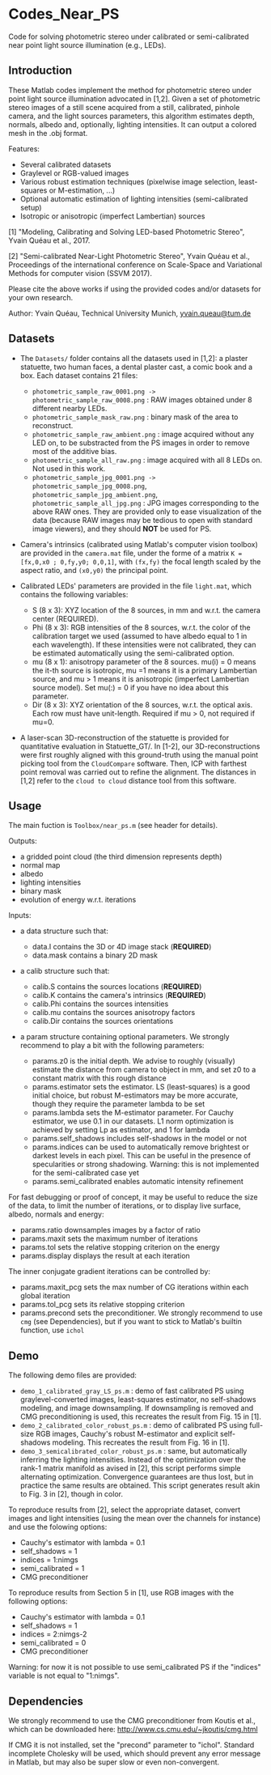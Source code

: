 # Codes_Near_PS
Code for solving photometric stereo under calibrated or semi-calibrated near point light source illumination (e.g., LEDs).

## Introduction

These Matlab codes implement the method for photometric stereo under point light source illumination advocated in [1,2]. Given a set of photometric stereo images of a still scene acquired from a still, calibrated, pinhole camera, and the light sources parameters, this algorithm estimates depth, normals, albedo and, optionally, lighting intensities. It can output a colored mesh in the .obj format. 

Features:
- Several calibrated datasets
- Graylevel or RGB-valued images
- Various robust estimation techniques (pixelwise image selection, least-squares or M-estimation, ...)
- Optional automatic estimation of lighting intensities (semi-calibrated setup)
- Isotropic or anisotropic (imperfect Lambertian) sources

[1] "Modeling, Calibrating and Solving LED-based Photometric Stereo", Yvain Quéau et al., 2017. 

[2] "Semi-calibrated Near-Light Photometric Stereo", Yvain Quéau et al., Proceedings of the international conference on Scale-Space and Variational Methods for computer vision (SSVM 2017). 

Please cite the above works if using the provided codes and/or datasets for your own research. 

Author: Yvain Quéau, Technical University Munich, yvain.queau@tum.de

## Datasets

- The `Datasets/` folder contains all the datasets used in [1,2]: a plaster statuette, two human faces, a dental plaster cast, a comic book and a box. Each dataset contains 21 files:
  * `photometric_sample_raw_0001.png -> photometric_sample_raw_0008.png`  : RAW images obtained under 8 different nearby LEDs.
  * `photometric_sample_mask_raw.png` : binary mask of the area to reconstruct.
  * `photometric_sample_raw_ambient.png` : image acquired without any LED on, to be substracted from the PS images in order to remove most of the additive bias.
  * `photometric_sample_all_raw.png` : image acquired with all 8 LEDs on. Not used in this work.
  * `photometric_sample_jpg_0001.png -> photometric_sample_jpg_0008.png`, `photometric_sample_jpg_ambient.png`, `photometric_sample_all_jpg.png` : JPG images corresponding to the above RAW ones. They are provided only to ease visualization of the data (because RAW images may be tedious to open with standard image viewers), and they should **NOT** be used for PS.

- Camera's intrinsics (calibrated using Matlab's computer vision toolbox) are provided in the `camera.mat` file, under the forme of a matrix `K = [fx,0,x0 ; 0,fy,y0; 0,0,1]`, with `(fx,fy)` the focal length scaled by the aspect ratio, and `(x0,y0)` the principal point.

- Calibrated LEDs' parameters are provided in the file `light.mat`, which contains the following variables:
  * S (8 x 3): XYZ location of the 8 sources, in mm and w.r.t. the camera center (REQUIRED). 
  * Phi (8 x 3): RGB intensities of the 8 sources, w.r.t. the color of the calibration target we used (assumed to have albedo equal to 1 in each wavelength). If these intensities were not calibrated, they can be estimated automatically using the semi-calibrated option.
  * mu (8 x 1): anisotropy parameter of the 8 sources. mu(i) = 0 means the it-th source is isotropic, mu =1 means it is a primary Lambertian source, and mu > 1 means it is anisotropic (imperfect Lambertian source model).  Set mu(:) = 0 if you have no idea about this parameter.
  * Dir (8 x 3): XYZ orientation of the 8 sources, w.r.t. the optical axis. Each row must have unit-length. Required if mu > 0, not required if mu=0.

- A laser-scan 3D-reconstruction of the statuette is provided for quantitative evaluation in Statuette_GT/. In [1-2], our 3D-reconstructions were first roughly aligned with this ground-truth using the manual point picking tool from the `CloudCompare` software. Then, ICP with farthest point removal was carried out to refine the alignment. The distances in [1,2] refer to the `cloud to cloud` distance tool from this software. 

## Usage

The main fuction is `Toolbox/near_ps.m` (see header for details).

Outputs:
- a gridded point cloud (the third dimension represents depth)
- normal map
- albedo
- lighting intensities
- binary mask
- evolution of energy w.r.t. iterations 

Inputs: 

- a data structure such that:
  * data.I contains the 3D or 4D image stack (**REQUIRED**)
  * data.mask contains a binary 2D mask 

- a calib structure such that:
  * calib.S contains the sources locations (**REQUIRED**)
  * calib.K contains the camera's intrinsics (**REQUIRED**)
  * calib.Phi contains the sources intensities
  * calib.mu contains the sources anisotropy factors
  * calib.Dir contains the sources orientations

- a param structure containing optional parameters. We strongly recommend to play a bit with the following parameters:
  * params.z0 is the initial depth. We advise to roughly (visually) estimate the distance from camera to object in mm, and set z0 to a constant matrix with this rough distance 
  * params.estimator sets the estimator. LS (least-squares) is a good initial choice, but robust M-estimators may be more accurate, though they require the parameter lambda to be set
  * params.lambda sets the M-estimator parameter. For Cauchy estimator, we use 0.1 in our datasets. L1 norm optimization is achieved by setting Lp as estimator, and 1 for lambda
  * params.self_shadows includes self-shadows in  the model or not
  * params.indices can be used to automatically remove brightest or darkest levels in each pixel. This can be useful in the presence of specularities or strong shadowing. Warning: this is not implemented for the semi-calibrated case yet
  * params.semi_calibrated enables automatic intensity refinement

For fast debugging or proof of concept, it may be useful to reduce the size of the data, to limit the number of iterations, or to display live surface, albedo, normals and energy:
  * params.ratio downsamples images by a factor of ratio
  * params.maxit sets the maximum number of iterations
  * params.tol sets the relative stopping criterion on the energy
  * params.display displays the result at each iteration

The inner conjugate gradient iterations can be controlled by:
  * params.maxit_pcg sets the max number of CG iterations within each global iteration
  * params.tol_pcg sets its relative stopping criterion
  * params.precond sets the preconditioner. We strongly recommend to use `cmg` (see Dependencies), but if you want to stick to Matlab's builtin function, use `ichol`


## Demo

The following demo files are provided: 
- `demo_1_calibrated_gray_LS_ps.m` : demo of fast calibrated PS using graylevel-converted images, least-squares estimator, no self-shadows modeling, and image downsampling. If downsampling is removed and CMG preconditioning is used, this recreates the result from Fig. 15 in [1]. 
- `demo_2_calibrated_color_robust_ps.m` : demo of calibrated PS using full-size RGB images, Cauchy's robust M-estimator and explicit self-shadows modeling. This recreates the result from Fig. 16 in [1].
- `demo_3_semicalibrated_color_robust_ps.m` : same, but automatically inferring the lighting intensities. Instead of the optimization over the rank-1 matrix manifold as avised in [2], this script performs simple alternating optimization. Convergence guarantees are thus lost, but in practice the same results are obtained. This script generates result akin to Fig. 3 in [2], though in color. 

To reproduce results from [2], select the appropriate dataset, convert images and light intensities (using the mean over the channels for instance) and use the folowing options:
- Cauchy's estimator with lambda = 0.1
- self_shadows = 1
- indices = 1:nimgs
- semi_calibrated = 1
- CMG preconditioner

To reproduce results from Section 5 in [1], use RGB images with the following options: 
- Cauchy's estimator with lambda = 0.1
- self_shadows = 1
- indices = 2:nimgs-2
- semi_calibrated = 0
- CMG preconditioner

Warning: for now it is not possible to use semi_calibrated PS if the "indices" variable is not equal to "1:nimgs". 
 

## Dependencies

We strongly recommend to use the CMG preconditioner from Koutis et al., which can be downloaded here: 
http://www.cs.cmu.edu/~jkoutis/cmg.html

If CMG it is not installed, set the "precond" parameter to "ichol". Standard incomplete Cholesky will be used, which should prevent any error message in Matlab, but may also be super slow or even non-convergent. 





